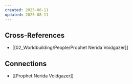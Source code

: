 ```yaml
---
created: 2025-08-11
updated: 2025-08-11
---
```




## Cross-References

- [[02_Worldbuilding/People/Prophet Nerida Voidgazer]]


## Connections

- [[Prophet Nerida Voidgazer]]
